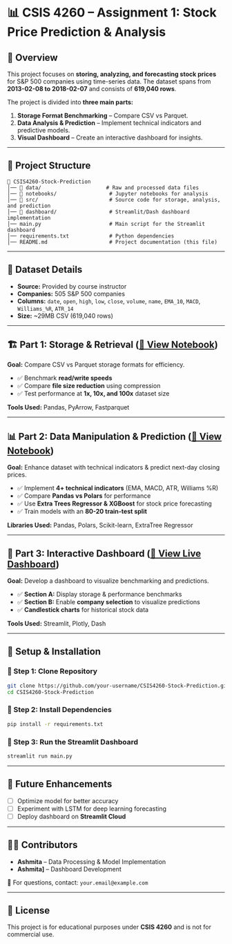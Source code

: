 # 📊 CSIS 4260 – Assignment 1: Stock Price Prediction & Analysis

## 📝 Overview
This project focuses on **storing, analyzing, and forecasting stock prices** for S&P 500 companies using time-series data. The dataset spans from **2013-02-08 to 2018-02-07** and consists of **619,040 rows**.

The project is divided into **three main parts:**
1. **Storage Format Benchmarking** – Compare CSV vs Parquet.
2. **Data Analysis & Prediction** – Implement technical indicators and predictive models.
3. **Visual Dashboard** – Create an interactive dashboard for insights.

---

## 📌 Project Structure
```
📂 CSIS4260-Stock-Prediction
│── 📂 data/                     # Raw and processed data files
│── 📂 notebooks/                 # Jupyter notebooks for analysis
│── 📂 src/                       # Source code for storage, analysis, and prediction
│── 📂 dashboard/                 # Streamlit/Dash dashboard implementation
│── main.py                      # Main script for the Streamlit dashboard
│── requirements.txt             # Python dependencies
│── README.md                    # Project documentation (this file)
```

---

## 📂 Dataset Details
- **Source:** Provided by course instructor
- **Companies:** 505 S&P 500 companies
- **Columns:** `date`, `open`, `high`, `low`, `close`, `volume`, `name`, `EMA_10`, `MACD`, `Williams_%R`, `ATR_14`
- **Size:** ~29MB CSV (619,040 rows)

---

## 🏗️ Part 1: Storage & Retrieval ([🔗 View Notebook](https://github.com/AshmithaJagadish/CSIS-4260-Stock-Project/blob/main/Part-A%20.ipynb))
**Goal:** Compare CSV vs Parquet storage formats for efficiency.
- ✅ Benchmark **read/write speeds**
- ✅ Compare **file size reduction** using compression
- ✅ Test performance at **1x, 10x, and 100x** dataset size

**Tools Used:** Pandas, PyArrow, Fastparquet

---

## 📊 Part 2: Data Manipulation & Prediction ([🔗 View Notebook](https://github.com/AshmithaJagadish/CSIS-4260-Stock-Project/blob/main/Part-B.ipynb))
**Goal:** Enhance dataset with technical indicators & predict next-day closing prices.
- ✅ Implement **4+ technical indicators** (EMA, MACD, ATR, Williams %R)
- ✅ Compare **Pandas vs Polars** for performance
- ✅ Use **Extra Trees Regressor & XGBoost** for stock price forecasting
- ✅ Train models with an **80-20 train-test split**

**Libraries Used:** Pandas, Polars, Scikit-learn, ExtraTree Regressor

---

## 🎨 Part 3: Interactive Dashboard ([🔗 View Live Dashboard](https://mainpy-mvymenbdcxfaks6c573vvp.streamlit.app/))
**Goal:** Develop a dashboard to visualize benchmarking and predictions.
- ✅ **Section A:** Display storage & performance benchmarks
- ✅ **Section B:** Enable **company selection** to visualize predictions
- ✅ **Candlestick charts** for historical stock data

**Tools Used:** Streamlit, Plotly, Dash

---

## 🚀 Setup & Installation
### **🔹 Step 1: Clone Repository**
```bash
git clone https://github.com/your-username/CSIS4260-Stock-Prediction.git
cd CSIS4260-Stock-Prediction
```

### **🔹 Step 2: Install Dependencies**
```bash
pip install -r requirements.txt
```

### **🔹 Step 3: Run the Streamlit Dashboard**
```bash
streamlit run main.py
```

---

## 📌 Future Enhancements
- [ ] Optimize model for better accuracy
- [ ] Experiment with LSTM for deep learning forecasting
- [ ] Deploy dashboard on **Streamlit Cloud**

---

## 👨‍💻 Contributors
- **Ashmita** – Data Processing & Model Implementation
- **Ashmita]** – Dashboard Development

📩 For questions, contact: `your.email@example.com`

---

## 📜 License
This project is for educational purposes under **CSIS 4260** and is not for commercial use.


